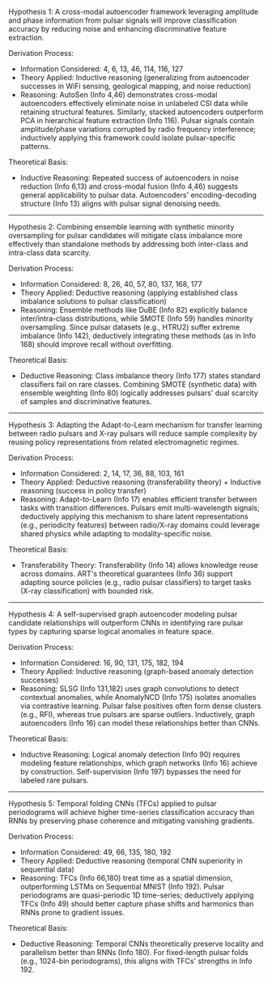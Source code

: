 Hypothesis 1: A cross-modal autoencoder framework leveraging amplitude and phase information from pulsar signals will improve classification accuracy by reducing noise and enhancing discriminative feature extraction.

Derivation Process:
- Information Considered: 4, 6, 13, 46, 114, 116, 127
- Theory Applied: Inductive reasoning (generalizing from autoencoder successes in WiFi sensing, geological mapping, and noise reduction)
- Reasoning: AutoSen (Info 4,46) demonstrates cross-modal autoencoders effectively eliminate noise in unlabeled CSI data while retaining structural features. Similarly, stacked autoencoders outperform PCA in hierarchical feature extraction (Info 116). Pulsar signals contain amplitude/phase variations corrupted by radio frequency interference; inductively applying this framework could isolate pulsar-specific patterns.

Theoretical Basis:
- Inductive Reasoning: Repeated success of autoencoders in noise reduction (Info 6,13) and cross-modal fusion (Info 4,46) suggests general applicability to pulsar data. Autoencoders' encoding-decoding structure (Info 13) aligns with pulsar signal denoising needs.

---

Hypothesis 2: Combining ensemble learning with synthetic minority oversampling for pulsar candidates will mitigate class imbalance more effectively than standalone methods by addressing both inter-class and intra-class data scarcity.

Derivation Process:
- Information Considered: 8, 26, 40, 57, 80, 137, 168, 177
- Theory Applied: Deductive reasoning (applying established class imbalance solutions to pulsar classification)
- Reasoning: Ensemble methods like DuBE (Info 82) explicitly balance inter/intra-class distributions, while SMOTE (Info 59) handles minority oversampling. Since pulsar datasets (e.g., HTRU2) suffer extreme imbalance (Info 142), deductively integrating these methods (as in Info 168) should improve recall without overfitting.

Theoretical Basis:
- Deductive Reasoning: Class imbalance theory (Info 177) states standard classifiers fail on rare classes. Combining SMOTE (synthetic data) with ensemble weighting (Info 80) logically addresses pulsars' dual scarcity of samples and discriminative features.

---

Hypothesis 3: Adapting the Adapt-to-Learn mechanism for transfer learning between radio pulsars and X-ray pulsars will reduce sample complexity by reusing policy representations from related electromagnetic regimes.

Derivation Process:
- Information Considered: 2, 14, 17, 36, 88, 103, 161
- Theory Applied: Deductive reasoning (transferability theory) + Inductive reasoning (success in policy transfer)
- Reasoning: Adapt-to-Learn (Info 17) enables efficient transfer between tasks with transition differences. Pulsars emit multi-wavelength signals; deductively applying this mechanism to share latent representations (e.g., periodicity features) between radio/X-ray domains could leverage shared physics while adapting to modality-specific noise.

Theoretical Basis:
- Transferability Theory: Transferability (Info 14) allows knowledge reuse across domains. ART's theoretical guarantees (Info 36) support adapting source policies (e.g., radio pulsar classifiers) to target tasks (X-ray classification) with bounded risk.

---

Hypothesis 4: A self-supervised graph autoencoder modeling pulsar candidate relationships will outperform CNNs in identifying rare pulsar types by capturing sparse logical anomalies in feature space.

Derivation Process:
- Information Considered: 16, 90, 131, 175, 182, 194
- Theory Applied: Inductive reasoning (graph-based anomaly detection successes)
- Reasoning: SLSG (Info 131,182) uses graph convolutions to detect contextual anomalies, while AnomalyNCD (Info 175) isolates anomalies via contrastive learning. Pulsar false positives often form dense clusters (e.g., RFI), whereas true pulsars are sparse outliers. Inductively, graph autoencoders (Info 16) can model these relationships better than CNNs.

Theoretical Basis:
- Inductive Reasoning: Logical anomaly detection (Info 90) requires modeling feature relationships, which graph networks (Info 16) achieve by construction. Self-supervision (Info 197) bypasses the need for labeled rare pulsars.

---

Hypothesis 5: Temporal folding CNNs (TFCs) applied to pulsar periodograms will achieve higher time-series classification accuracy than RNNs by preserving phase coherence and mitigating vanishing gradients.

Derivation Process:
- Information Considered: 49, 66, 135, 180, 192
- Theory Applied: Deductive reasoning (temporal CNN superiority in sequential data)
- Reasoning: TFCs (Info 66,180) treat time as a spatial dimension, outperforming LSTMs on Sequential MNIST (Info 192). Pulsar periodograms are quasi-periodic 1D time-series; deductively applying TFCs (Info 49) should better capture phase shifts and harmonics than RNNs prone to gradient issues.

Theoretical Basis:
- Deductive Reasoning: Temporal CNNs theoretically preserve locality and parallelism better than RNNs (Info 180). For fixed-length pulsar folds (e.g., 1024-bin periodograms), this aligns with TFCs' strengths in Info 192.